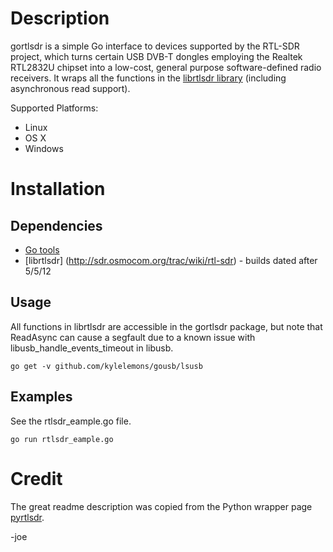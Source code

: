# Description

gortlsdr is a simple Go interface to devices supported by the RTL-SDR project, which turns certain USB DVB-T dongles
employing the Realtek RTL2832U chipset into a low-cost, general purpose software-defined radio receivers. It wraps all
the functions in the [librtlsdr library](http://sdr.osmocom.org/trac/wiki/rtl-sdr) (including asynchronous read support).

Supported Platforms:

- Linux
- OS X
- Windows


# Installation

## Dependencies
- [Go tools](http://golang.org)
- [librtlsdr] (http://sdr.osmocom.org/trac/wiki/rtl-sdr) - builds dated after 5/5/12

## Usage
All functions in librtlsdr are accessible in the gortlsdr package, but note that ReadAsync can cause a segfault due to
a known issue with libusb_handle_events_timeout in libusb.

    go get -v github.com/kylelemons/gousb/lsusb

## Examples
See the rtlsdr_eample.go file.

	go run rtlsdr_eample.go


# Credit
The great readme description was copied from the Python wrapper page [pyrtlsdr](https://github.com/roger-/pyrtlsdr/tree/master/rtlsdr).

-joe



